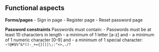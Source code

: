 ## Functional aspects

**Forms/pages**
			-   Sign in page
			-   Register page
			-   Reset password page

**Password constraints**
			Passwords must contain:
			-   Passwords must be at least 10 characters in length
			-   a minimum of 1 letter [a-z] and
			-   a minimum of 1 numeric character [0-9] and
			-   a minimum of 1 special character: `~!@#$%^&*()-_+={}[]|\;:"<>,./?`
